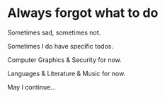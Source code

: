 # Always forgot what to do

Sometimes sad, sometimes not.

Sometimes I do have specific todos.

Computer Graphics & Security for now.

Languages & Literature & Music for now.

May I continue...

